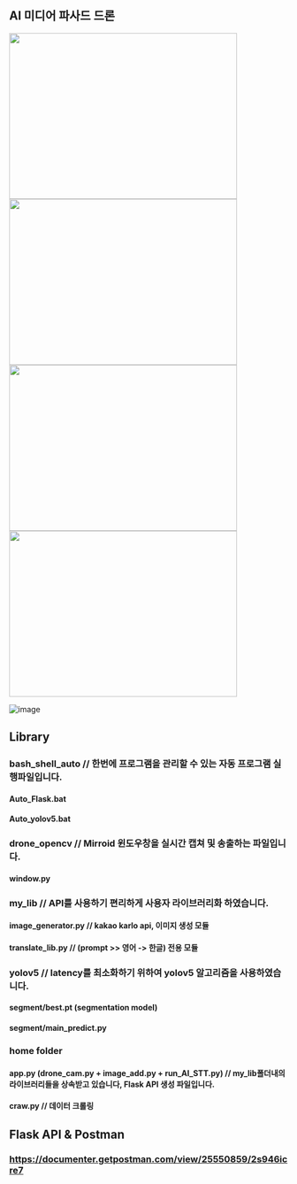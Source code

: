 ## AI 미디어 파사드 드론
<img src="https://github.com/carrier1269/drone_capstone/assets/58325946/68596568-a95b-496a-ab7b-e2f1b7c00de2" width="412" height="300">
<img src="https://github.com/carrier1269/drone_capstone/assets/58325946/4760dbe7-0efa-4b14-8b5c-7850204a54c2" width="412" height="300">
<img src="https://github.com/carrier1269/drone_capstone/assets/58325946/13737a8e-9b5a-41a5-b2cf-6d66bde3c18c.png" width="412" height="300">
<img src="https://github.com/carrier1269/drone_capstone/assets/58325946/15174fec-4cf8-4263-b328-ff226b99db21.png" width="412" height="300">

![image](https://github.com/carrier1269/drone_capstone/assets/58325946/b4b2a3bb-f204-4879-a10b-747c73abe77e)



## Library
### bash_shell_auto // 한번에 프로그램을 관리할 수 있는 자동 프로그램 실행파일입니다.
#### Auto_Flask.bat
#### Auto_yolov5.bat

### drone_opencv // Mirroid 윈도우창을 실시간 캡쳐 및 송출하는 파일입니다.
#### window.py

### my_lib // API를 사용하기 편리하게 사용자 라이브러리화 하였습니다.
#### image_generator.py // kakao karlo api, 이미지 생성 모듈
#### translate_lib.py // (prompt >> 영어 -> 한글) 전용 모듈

### yolov5 // latency를 최소화하기 위하여 yolov5 알고리즘을 사용하였습니다.
#### segment/best.pt (segmentation model)
#### segment/main_predict.py

### home folder
#### app.py (drone_cam.py + image_add.py + run_AI_STT.py) // my_lib폴더내의 라이브러리들을 상속받고 있습니다, Flask API 생성 파일입니다.
#### craw.py // 데이터 크롤링

## Flask API & Postman
### https://documenter.getpostman.com/view/25550859/2s946icre7
